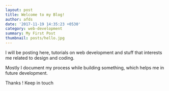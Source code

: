 ```yaml
---
layout: post
title: Welcome to my Blog!
author: afds
date: '2017-11-19 14:35:23 +0530'
category: web-development
summary: My First Post
thumbnail: posts/hello.jpg
---
```


I will be posting here, tutorials on web development and stuff that interests me related to design and coding.

Mostly I document my process while building something, which helps me in future development.

Thanks ! Keep in touch
